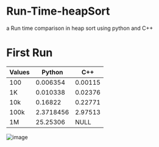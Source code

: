 # Run-Time-heapSort
a Run time comparison in heap sort using python and C++

# First Run

|	Values | Python |	C++ |
|---|---|---|
| 100 | 	0.006354	 | 0.00115 |
| 1K | 0.010338 | 0.02376 |
| 10k | 0.16822 | 0.22771 |
| 100k | 2.3718456 | 2.97513 |
| 1M | 25.25306	 | NULL |

![image](https://github.com/yousefturin/Run-Time-heapSort/assets/94796673/c4cffb07-f210-488a-916b-5e7fc5ebd148)
